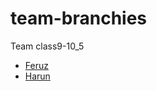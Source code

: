 # team-branchies

Team class9-10_5

- [Feruz](https://github.com/HackYourFutureBelgium/class-9-10/blob/master/student-bios/Feruzteame.md)
- [Harun](https://github.com/HackYourFutureBelgium/class-9-10/blob/master/student-bios/harunaltunhr.md)


